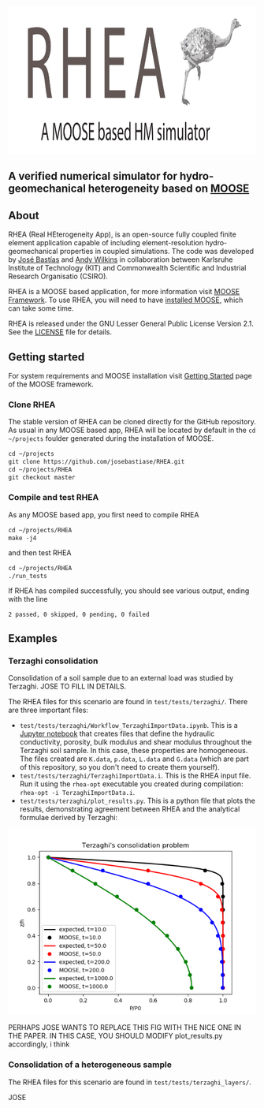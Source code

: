 <p align="center">
 <img src="images/RHEA1.png" width="1200" height="300">
</p>

## A verified numerical simulator for hydro-geomechanical heterogeneity based on [MOOSE](https://mooseframework.inl.gov/)


## About

RHEA (Real HEterogeneity App), is an open-source fully coupled finite element application capable of including element-resolution hydro-geomechanical properties in coupled simulations. The code was developed by [José Bastías](https://ingeo.agw.kit.edu/21_99.php) and [Andy Wilkins](https://research.csiro.au/mgt/andy-wilkins/) in collaboration between Karlsruhe Institute of Technology (KIT) and Commonwealth Scientific and Industrial Research Organisatio (CSIRO).

RHEA is a MOOSE based application, for more information visit [MOOSE Framework](https://mooseframework.inl.gov/). To use RHEA, you will need to have [installed MOOSE](https://mooseframework.inl.gov/getting_started/installation/index.html), which can take some time.

RHEA is released under the GNU Lesser General Public License Version 2.1.  See the [LICENSE](LICENSE) file for details.

## Getting started

For system requirements and MOOSE installation visit [Getting Started](https://mooseframework.inl.gov/getting_started/installation/index.html) page of the MOOSE framework.

### Clone RHEA

The stable version of RHEA can be cloned directly for the GitHub repository. As usual in any MOOSE based app, RHEA will be located by default in the `cd ~/projects` foulder generated during the installation of MOOSE.

```
cd ~/projects
git clone https://github.com/josebastiase/RHEA.git
cd ~/projects/RHEA
git checkout master

```

### Compile and test RHEA

As any MOOSE based app, you first need to compile RHEA 

```
cd ~/projects/RHEA
make -j4

```

and then test RHEA

```
cd ~/projects/RHEA
./run_tests

```
If RHEA has compiled successfully, you should see various output, ending with the line

```
2 passed, 0 skipped, 0 pending, 0 failed
```

## Examples

### Terzaghi consolidation

Consolidation of a soil sample due to an external load was studied by Terzaghi.  JOSE TO FILL IN DETAILS.

The RHEA files for this scenario are found in `test/tests/terzaghi/`.  There are three important files:

- `test/tests/terzaghi/Workflow_TerzaghiImportData.ipynb`.  This is a [Jupyter notebook](https://jupyter.org/) that creates files that define the hydraulic conductivity, porosity, bulk modulus and shear modulus throughout the Terzaghi soil sample.  In this case, these properties are homogeneous.  The files created are `K.data`, `p.data`, `L.data` and `G.data` (which are part of this repository, so you don't need to create them yourself).
- `test/tests/terzaghi/TerzaghiImportData.i`.  This is the RHEA input file.  Run it using the `rhea-opt` executable you created during compilation: `rhea-opt -i TerzaghiImportData.i`.
- `test/tests/terzaghi/plot_results.py`.  This is a python file that plots the results, demonstrating agreement between RHEA and the analytical formulae derived by Terzaghi:

![Image](test/tests/terzaghi/terzaghi_p.png)

PERHAPS JOSE WANTS TO REPLACE THIS FIG WITH THE NICE ONE IN THE PAPER.  IN THIS CASE, YOU SHOULD MODIFY plot_results.py accordingly, i think

### Consolidation of a heterogeneous sample

The RHEA files for this scenario are found in `test/tests/terzaghi_layers/`.

JOSE


